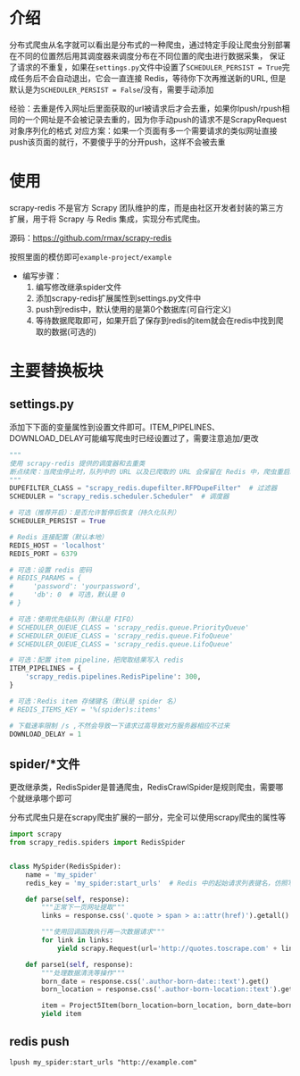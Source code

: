 # 介绍

分布式爬虫从名字就可以看出是分布式的一种爬虫，通过特定手段让爬虫分别部署在不同的位置然后用其调度器来调度分布在不同位置的爬虫进行数据采集，
保证了请求的不重复，如果在`settings.py`文件中设置了`SCHEDULER_PERSIST = True`完成任务后不会自动退出，它会一直连接 Redis，等待你下次再推送新的URL,
但是默认是为`SCHEDULER_PERSIST = False`/没有，需要手动添加

经验：去重是传入网址后里面获取的url被请求后才会去重，如果你lpush/rpush相同的一个网址是不会被记录去重的，因为你手动push的请求不是ScrapyRequest对象序列化的格式
对应方案：如果一个页面有多一个需要请求的类似网址直接push该页面的就行，不要傻乎乎的分开push，这样不会被去重

# 使用

scrapy-redis 不是官方 Scrapy 团队维护的库，而是由社区开发者封装的第三方扩展，用于将 Scrapy 与 Redis 集成，实现分布式爬虫。

源码：https://github.com/rmax/scrapy-redis

按照里面的模仿即可`example-project/example`

- 编写步骤：
    1. 编写修改继承spider文件
    2. 添加scrapy-redis扩展属性到settings.py文件中
    3. push到redis中，默认使用的是第0个数据库(可自行定义)
    4. 等待数据爬取即可，如果开启了保存到redis的item就会在redis中找到爬取的数据(可选的)

# 主要替换板块

## settings.py

添加下下面的变量属性到设置文件即可。ITEM_PIPELINES、DOWNLOAD_DELAY可能编写爬虫时已经设置过了，需要注意追加/更改

```python
"""
使用 scrapy-redis 提供的调度器和去重类
断点续爬：当爬虫停止时，队列中的 URL 以及已爬取的 URL 会保留在 Redis 中，爬虫重启时可以接着未爬取的部分继续抓取，避免重新抓取已处理过的 URL。
"""
DUPEFILTER_CLASS = "scrapy_redis.dupefilter.RFPDupeFilter"  # 过滤器
SCHEDULER = "scrapy_redis.scheduler.Scheduler"  # 调度器

# 可选（推荐开启）：是否允许暂停后恢复（持久化队列）
SCHEDULER_PERSIST = True

# Redis 连接配置（默认本地）
REDIS_HOST = 'localhost'
REDIS_PORT = 6379

# 可选：设置 redis 密码
# REDIS_PARAMS = {
#     'password': 'yourpassword',
#     'db': 0  # 可选，默认是 0
# }

# 可选：使用优先级队列（默认是 FIFO）
# SCHEDULER_QUEUE_CLASS = 'scrapy_redis.queue.PriorityQueue'
# SCHEDULER_QUEUE_CLASS = 'scrapy_redis.queue.FifoQueue'
# SCHEDULER_QUEUE_CLASS = 'scrapy_redis.queue.LifoQueue'

# 可选：配置 item pipeline，把爬取结果写入 redis
ITEM_PIPELINES = {
    'scrapy_redis.pipelines.RedisPipeline': 300,
}

# 可选：Redis item 存储键名（默认是 spider 名）
# REDIS_ITEMS_KEY = '%(spider)s:items'

# 下载速率限制 /s ,不然会导致一下请求过高导致对方服务器相应不过来
DOWNLOAD_DELAY = 1
```

## spider/*文件

更改继承类，RedisSpider是普通爬虫，RedisCrawlSpider是规则爬虫，需要哪个就继承哪个即可

分布式爬虫只是在scrapy爬虫扩展的一部分，完全可以使用scrapy爬虫的属性等

```python
import scrapy
from scrapy_redis.spiders import RedisSpider


class MySpider(RedisSpider):
    name = 'my_spider'
    redis_key = 'my_spider:start_urls'  # Redis 中的起始请求列表键名，仿照写即可

    def parse(self, response):
        """正常下一页网址提取"""
        links = response.css('.quote > span > a::attr(href)').getall()

        """使用回调函数执行再一次数据请求"""
        for link in links:
            yield scrapy.Request(url='http://quotes.toscrape.com' + link, callback=self.parse1)

    def parse1(self, response):
        """处理数据清洗等操作"""
        born_date = response.css('.author-born-date::text').get()
        born_location = response.css('.author-born-location::text').get()

        item = Project5Item(born_location=born_location, born_date=born_date)
        yield item
```

## redis push

```redis
lpush my_spider:start_urls "http://example.com"
```

